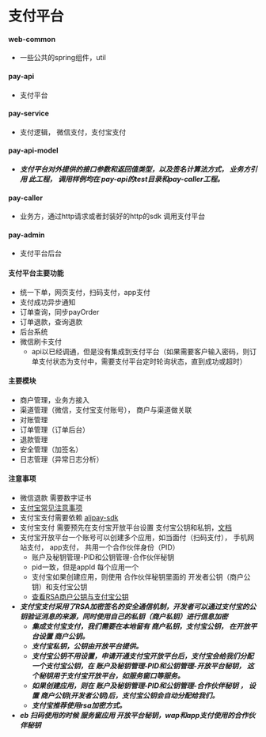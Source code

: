 # 支付平台

#### web-common
* 一些公共的spring组件，util

#### pay-api
* 支付平台

#### pay-service
* 支付逻辑， 微信支付，支付宝支付

#### pay-api-model 
* ***支付平台对外提供的接口参数和返回值类型，以及签名计算法方式， 业务方引用 此工程， 调用样例均在 pay-api的test目录和pay-caller工程。***

#### pay-caller
* 业务方，通过http请求或者封装好的http的sdk 调用支付平台

#### pay-admin
* 支付平台后台


#### 支付平台主要功能
* 统一下单，网页支付，扫码支付，app支付
* 支付成功异步通知
* 订单查询，同步payOrder
* 订单退款，查询退款
* 后台系统
* 微信刷卡支付 
    * api以已经调通，但是没有集成到支付平台（如果需要客户输入密码，则订单支付状态为支付中，需要支付平台定时轮询状态，直到成功或超时）

#### 主要模块
* 商户管理，业务方接入
* 渠道管理（微信，支付宝支付账号），  商户与渠道做关联
* 对账管理
* 订单管理（订单后台）
* 退款管理
* 安全管理（加签名）
* 日志管理（异常日志分析）



#### 注意事项
* 微信退款 需要数字证书
* [支付宝常见注意事项](https://doc.open.alipay.com/doc2/detail.htm?spm=a219a.7629140.0.0.IH0sUA&treeId=26&articleId=103279&docType=1)
* 支付宝支付需要依赖 [alipay-sdk](https://doc.open.alipay.com/doc2/detail?treeId=54&articleId=103419&docType=1#s2)
* 支付宝支付 需要预先在支付宝开放平台设置 支付宝公钥和私钥，[文档](https://doc.open.alipay.com/doc2/detail.htm?spm=a219a.7629140.0.0.7W7fUQ&treeId=44&articleId=103242&docType=1)
* 支付宝开放平台一个账号可以创建多个应用，如当面付（扫码支付）， 手机网站支付， app支付，  共用一个合作伙伴身份（PID）
    * 账户及秘钥管理-PID和公钥管理-合作伙伴秘钥 
    * pid一致，但是appId 每个应用一个
    * 支付宝如果创建应用，则使用 合作伙伴秘钥里面的 开发者公钥（商户公钥）和支付宝公钥
    * [查看RSA商户公钥与支付宝公钥](https://doc.open.alipay.com/doc2/detail?treeId=58&articleId=103546&docType=1)
* ***支付宝支付采用了RSA加密签名的安全通信机制，开发者可以通过支付宝的公钥验证消息的来源，同时使用自己的私钥（商户私钥）进行信息加密***
    * ***集成支付宝支付，我们需要在本地留有  商户私钥，支付宝公钥，  在开放平台设置 商户公钥。***  
    * ***支付宝私钥，公钥由开放平台提供。***
    * ***支付宝公钥不用设置，申请开通支付宝开放平台后，支付宝会给我们分配一个支付宝公钥，在 账户及秘钥管理-PID和公钥管理-开放平台秘钥，   这个秘钥用于支付宝开放平台，如服务窗口等服务。***
    * ***如果创建应用，则在  账户及秘钥管理-PID和公钥管理-合作伙伴秘钥 ， 设置 商户公钥(开发者公钥)后，支付宝公钥会自动分配给我们。***
    * ***支付宝推荐使用rsa加密方式。***
* ***eb 扫码使用的时候  服务窗应用 开放平台秘钥，wap和app支付使用的合作伙伴秘钥***
